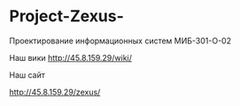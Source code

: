 # Project-Zexus-
Проектирование информационных систем МИБ-301-О-02

Наш вики
http://45.8.159.29/wiki/

Наш сайт

http://45.8.159.29/zexus/
